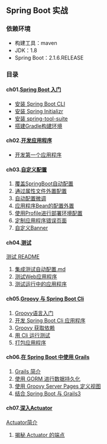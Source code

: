 ## Spring Boot 实战

### 依赖环境

- 构建工具：maven
- JDK：1.8
- Spring Boot：2.1.6.RELEASE

### 目录

#### ch01.[Spring Boot 入门](ch01Start)

- [安装 Spring Boot CLI](ch01Start/1.1安装Spring-Boot-CLI.md)
- [安装 Spring Initializr](ch01Start/1.2使用使用Spring-Initializr.md)
- [安装 spring-tool-suite](ch01Start/1.3安装spring-tool-suite插件.md)
- [搭建Gradle构建环境](ch01Start/1.4搭建Gradle构建环境.md)

#### ch02.[开发应用程序](ch02Develop)

- [开发第一个应用程序](ch02Develop/README.md)

#### ch03.[自定义配置](ch03Configuration)

1. [覆盖SpringBoot自动配置](ch03Configuration/3.1覆盖SpringBoot自动配置.md)
2. [通过属性文件外置配置](ch03Configuration/3.2通过属性文件外置配置.md)
3. [自动配置微调](ch03Configuration/3.3自动配置微调.md)
4. [应用程序Bean的配置外置](ch03Configuration/3.4应用程序Bean的配置外置.md)
5. [使用Profile进行部署环境配置](ch03Configuration/3.5使用Profile进行部署环境配置.md)
6. [定制应用程序错误页面](ch03Configuration/3.6定制应用程序错误页面.md)
7. [自定义Banner](ch03Configuration/3.7自定义Banner.md)

#### ch04.[测试](ch04Test)

[测试 README](ch04Test/README.md)

1. [集成测试自动配置.md](ch04Test/4.1集成测试自动配置.md)
2. [测试Web应用程序](ch04Test/4.2测试Web应用程序.md)
3. [测试运行中的应用程序](ch04Test/4.3测试运行中的应用程序.md)

#### ch05.[Groovy 与 Spring Boot Cli](ch05Groovy)

1. [Groovy语言入门](ch05Groovy/5.1Groovy语言入门.md)
2. [开发 Spring Boot Cli 应用程序](ch05Groovy/5.2开发SpringBootCLI应用程序.md)
3. [Groovy 获取依赖](ch05Groovy/5.3Groovy获取依赖.md)
4. [用 Cli 运行测试](ch05Groovy/5.4用CLI运行测试.md)
5. [打包应用程序](ch05Groovy/5.5打包应用程序.md)

#### ch06.[在 Spring Boot 中使用 Grails](ch06Grails)

1. [Grails 简介](ch06Grails/6.1Grails简介.md)
2. [使用 GORM 进行数据持久化](ch06Grails/6.2使用GORM进行数据持久化.md)
3. [使用 Groovy Server Pages 定义视图](ch06Grails/6.3使用GroovyServerPages定义视图.md)
4. [结合 Spring Boot 与 Grails3](ch06Grails/6.4结合SpringBoot与Grails3.md)

#### ch07.[深入Actuator](ch07Actuator)

[Actuator简介](ch07Actuator/README.md)

1. [揭秘 Actuator 的端点](ch07Actuator/7.1揭秘Actuator的端点.md)


